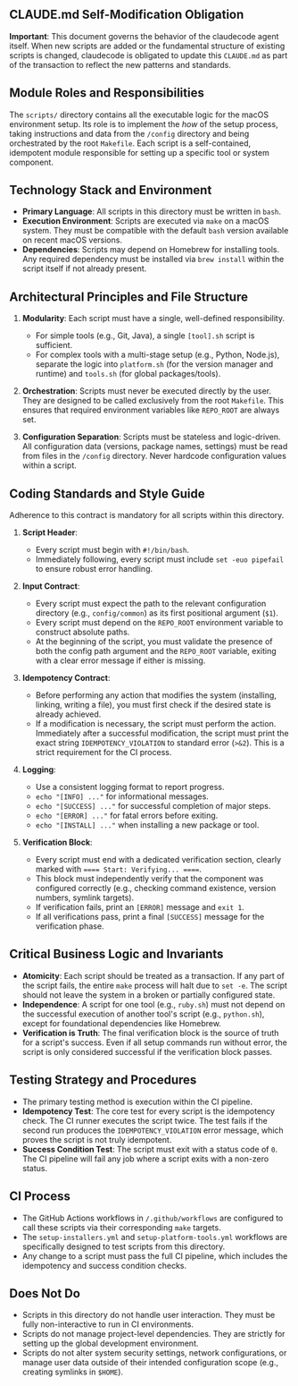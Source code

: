 ## CLAUDE.md Self-Modification Obligation

**Important**: This document governs the behavior of the claudecode agent itself. When new scripts are added or the fundamental structure of existing scripts is changed, claudecode is obligated to update this `CLAUDE.md` as part of the transaction to reflect the new patterns and standards.

## Module Roles and Responsibilities

The `scripts/` directory contains all the executable logic for the macOS environment setup. Its role is to implement the *how* of the setup process, taking instructions and data from the `/config` directory and being orchestrated by the root `Makefile`. Each script is a self-contained, idempotent module responsible for setting up a specific tool or system component.

## Technology Stack and Environment

- **Primary Language**: All scripts in this directory must be written in `bash`.
- **Execution Environment**: Scripts are executed via `make` on a macOS system. They must be compatible with the default `bash` version available on recent macOS versions.
- **Dependencies**: Scripts may depend on Homebrew for installing tools. Any required dependency must be installed via `brew install` within the script itself if not already present.

## Architectural Principles and File Structure

1.  **Modularity**: Each script must have a single, well-defined responsibility.
    - For simple tools (e.g., Git, Java), a single `[tool].sh` script is sufficient.
    - For complex tools with a multi-stage setup (e.g., Python, Node.js), separate the logic into `platform.sh` (for the version manager and runtime) and `tools.sh` (for global packages/tools).

2.  **Orchestration**: Scripts must never be executed directly by the user. They are designed to be called exclusively from the root `Makefile`. This ensures that required environment variables like `REPO_ROOT` are always set.

3.  **Configuration Separation**: Scripts must be stateless and logic-driven. All configuration data (versions, package names, settings) must be read from files in the `/config` directory. Never hardcode configuration values within a script.

## Coding Standards and Style Guide

Adherence to this contract is mandatory for all scripts within this directory.

1.  **Script Header**:
    - Every script must begin with `#!/bin/bash`.
    - Immediately following, every script must include `set -euo pipefail` to ensure robust error handling.

2.  **Input Contract**:
    - Every script must expect the path to the relevant configuration directory (e.g., `config/common`) as its first positional argument (`$1`).
    - Every script must depend on the `REPO_ROOT` environment variable to construct absolute paths.
    - At the beginning of the script, you must validate the presence of both the config path argument and the `REPO_ROOT` variable, exiting with a clear error message if either is missing.

3.  **Idempotency Contract**:
    - Before performing any action that modifies the system (installing, linking, writing a file), you must first check if the desired state is already achieved.
    - If a modification is necessary, the script must perform the action. Immediately after a successful modification, the script must print the exact string `IDEMPOTENCY_VIOLATION` to standard error (`>&2`). This is a strict requirement for the CI process.

4.  **Logging**:
    - Use a consistent logging format to report progress.
    - `echo "[INFO] ..."` for informational messages.
    - `echo "[SUCCESS] ..."` for successful completion of major steps.
    - `echo "[ERROR] ..."` for fatal errors before exiting.
    - `echo "[INSTALL] ..."` when installing a new package or tool.

5.  **Verification Block**:
    - Every script must end with a dedicated verification section, clearly marked with `==== Start: Verifying... ====`.
    - This block must independently verify that the component was configured correctly (e.g., checking command existence, version numbers, symlink targets).
    - If verification fails, print an `[ERROR]` message and `exit 1`.
    - If all verifications pass, print a final `[SUCCESS]` message for the verification phase.

## Critical Business Logic and Invariants

- **Atomicity**: Each script should be treated as a transaction. If any part of the script fails, the entire `make` process will halt due to `set -e`. The script should not leave the system in a broken or partially configured state.
- **Independence**: A script for one tool (e.g., `ruby.sh`) must not depend on the successful execution of another tool's script (e.g., `python.sh`), except for foundational dependencies like Homebrew.
- **Verification is Truth**: The final verification block is the source of truth for a script's success. Even if all setup commands run without error, the script is only considered successful if the verification block passes.

## Testing Strategy and Procedures

- The primary testing method is execution within the CI pipeline.
- **Idempotency Test**: The core test for every script is the idempotency check. The CI runner executes the script twice. The test fails if the second run produces the `IDEMPOTENCY_VIOLATION` error message, which proves the script is not truly idempotent.
- **Success Condition Test**: The script must exit with a status code of `0`. The CI pipeline will fail any job where a script exits with a non-zero status.

## CI Process

- The GitHub Actions workflows in `/.github/workflows` are configured to call these scripts via their corresponding `make` targets.
- The `setup-installers.yml` and `setup-platform-tools.yml` workflows are specifically designed to test scripts from this directory.
- Any change to a script must pass the full CI pipeline, which includes the idempotency and success condition checks.

## Does Not Do

- Scripts in this directory do not handle user interaction. They must be fully non-interactive to run in CI environments.
- Scripts do not manage project-level dependencies. They are strictly for setting up the global development environment.
- Scripts do not alter system security settings, network configurations, or manage user data outside of their intended configuration scope (e.g., creating symlinks in `$HOME`).